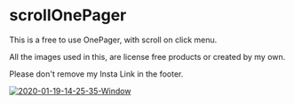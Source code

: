 # scrollOnePager

This is a free to use OnePager, with scroll on click menu.

All the images used in this, are license free products or created by my own.

Please don't remove my Insta Link in the footer.

<a href="https://ibb.co/0Ms5RH5"><img src="https://i.ibb.co/fpDJzjJ/2020-01-19-14-25-35-Window.png" alt="2020-01-19-14-25-35-Window" border="0"></a>

